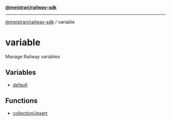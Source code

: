 [**@meistrari/railway-sdk**](../README.md)

***

[@meistrari/railway-sdk](../README.md) / variable

# variable

Manage Railway variables

## Variables

- [default](variables/default.md)

## Functions

- [collectionUpsert](functions/collectionUpsert.md)
